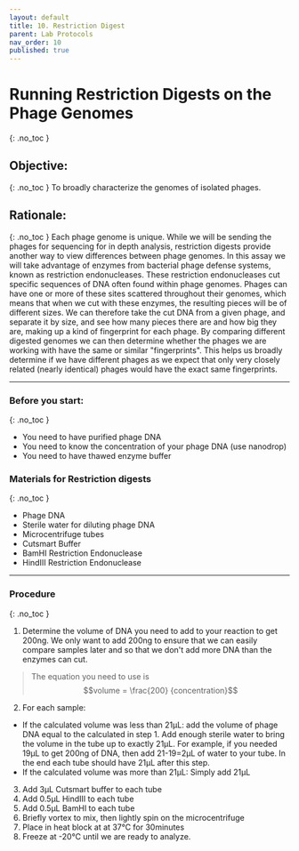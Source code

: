 ```yaml
---
layout: default
title: 10. Restriction Digest
parent: Lab Protocols
nav_order: 10
published: true
---
```


<script type="text/x-mathjax-config">
MathJax.Hub.Config({
  tex2jax: {
    inlineMath: [['$','$'], ['\\(','\\)']],
    processEscapes: true
  }
});
</script>
<script src="https://cdnjs.cloudflare.com/ajax/libs/mathjax/2.7.0/MathJax.js?config=TeX-AMS-MML_HTMLorMML" type="text/javascript"></script>

# Running Restriction Digests on the Phage Genomes
{: .no_toc }

## Objective:
{: .no_toc }
To broadly characterize the genomes of isolated phages.

## Rationale:
{: .no_toc }
Each phage genome is unique. While we will be sending the phages for sequencing for in depth analysis, restriction digests provide another way to view differences between phage genomes. In this assay we will take advantage of enzymes from bacterial phage defense systems, known as restriction endonucleases. These restriction endonucleases cut specific sequences of DNA often found within phage genomes. Phages can have one or more of these sites scattered throughout their genomes, which means that when we cut with these enzymes, the resulting pieces will be of different sizes. We can therefore take the cut DNA from a given phage, and separate it by size, and see how many pieces there are and how big they are, making up a kind of fingerprint for each phage. By comparing different digested genomes we can then determine whether the phages we are working with have the same or similar "fingerprints". This helps us broadly determine if we have different phages as we expect that only very closely related (nearly identical) phages would have the exact same fingerprints.

---

### Before you start:
{: .no_toc }
- You need to have purified phage DNA
- You need to know the concentration of your phage DNA (use nanodrop)
- You need to have thawed enzyme buffer

### Materials for Restriction digests
{: .no_toc }
- Phage DNA 
- Sterile water for diluting phage DNA
- Microcentrifuge tubes
- Cutsmart Buffer
- BamHI Restriction Endonuclease
- HindIII Restriction Endonuclease

---

### Procedure
{: .no_toc }
1. Determine the volume of DNA you need to add to your reaction to get 200ng. We only want to add 200ng to ensure that we can easily compare samples later and so that we don't add more DNA than the enzymes can cut. 
> The equation you need to use is $$volume = \frac{200} {concentration}$$
2. For each sample:
- If the calculated volume was less than 21µL: add the volume of phage DNA equal to the calculated in step 1. Add enough sterile water to bring the volume in the tube up to exactly 21µL. For example, if you needed 19µL to get 200ng of DNA, then add 21-19=2µL of water to your tube. In the end each tube should have 21µL after this step.
- If the calculated volume was more than 21µL: Simply add 21µL
3. Add 3µL Cutsmart buffer to each tube
4. Add 0.5µL HindIII to each tube
5. Add 0.5µL BamHI to each tube
6. Briefly vortex to mix, then lightly spin on the microcentrifuge
7. Place in heat block at at 37°C for 30minutes
8. Freeze at -20℃ until we are ready to analyze.


